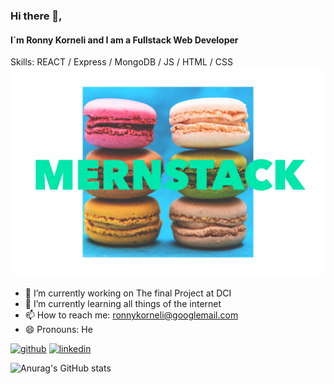 
### Hi there 👋, 
#### I`m Ronny Korneli and I am a Fullstack Web Developer
Skills:   REACT / Express / MongoDB / JS / HTML / CSS
![Fullstack Web Developer](https://github.com/RonnyKorneli/RonnyKorneli/blob/master/mernDonuts.JPG)

- 🔭 I’m currently working on The final Project at DCI 
- 🌱 I’m currently learning all things of the internet 
- 📫 How to reach me: ronnykorneli@googlemail.com 
- 😄 Pronouns: He 

[<img src='https://cdn.jsdelivr.net/npm/simple-icons@3.0.1/icons/github.svg' alt='github' height='40'>](https://github.com/RonnyKorneli)  [<img src='https://cdn.jsdelivr.net/npm/simple-icons@3.0.1/icons/linkedin.svg' alt='linkedin' height='40'>](https://www.linkedin.com/in/RonnyKorneli/)  


![Anurag's GitHub stats](https://github-readme-stats.vercel.app/api?username=RonnyKorneli&show_icons=true&hide=contribs&theme=synthwave,prs)


